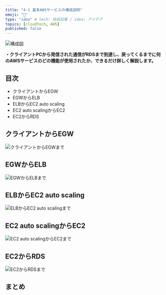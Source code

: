 ```yaml
---
title: "4-1 基本AWSサービスの構成説明"
emoji: "📝"
type: "idea" # tech: 技術記事 / idea: アイデア
topics: [cloudtech, AWS]
published: false
---
```


![構成図](https://storage.googleapis.com/zenn-user-upload/561fe06a3e2e-20230707.png)

**・クライアントPCから発信された通信がRDSまで到達し、戻ってくるまでに何のAWSサービスのどの機能が使用されたか、できるだけ詳しく解説します。**

## 目次

- クライアントからEGW
- EGWからELB
- ELBからEC2 auto scaling
- EC2 auto scalingからEC2
- EC2からRDS

## クライアントからEGW

![クライアントからEGWまで](https://storage.googleapis.com/zenn-user-upload/818fcc67fdee-20230707.png)

## EGWからELB

![EGWからELBまで](https://storage.googleapis.com/zenn-user-upload/ee236df52ae0-20230707.png)

## ELBからEC2 auto scaling

![ELBからEC2 auto scalingまで](https://storage.googleapis.com/zenn-user-upload/ea313e2cf784-20230707.png)

## EC2 auto scalingからEC2

![EC2 auto scalingからEC2まで](https://storage.googleapis.com/zenn-user-upload/fc3126c92c3b-20230707.png)

## EC2からRDS

![EC2からRDSまで](https://storage.googleapis.com/zenn-user-upload/3212d7f89e6f-20230707.png)

## まとめ
